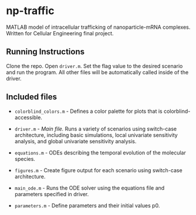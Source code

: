 # np-traffic
MATLAB model of intracellular trafficking of nanoparticle-mRNA complexes. Written for Cellular Engineering final project.

## Running Instructions

Clone the repo. Open `driver.m`. Set the flag value to the desired scenario and run the program. All other files will be automatically called inside of the driver.

## Included files

- `colorblind_colors.m` - Defines a color palette for plots that is colorblind-accessible.

- `driver.m` - *Main file.* Runs a variety of scenarios using switch-case architecture, including basic simulations, local univariate sensitivity analysis, and global univariate sensitivity analysis.

- `equations.m` - ODEs describing the temporal evolution of the molecular species.

- `figures.m` - Create figure output for each scenario using switch-case architecture.

- `main_ode.m` - Runs the ODE solver using the equations file and parameters specified in driver.

- `parameters.m` - Define parameters and their initial values p0.
